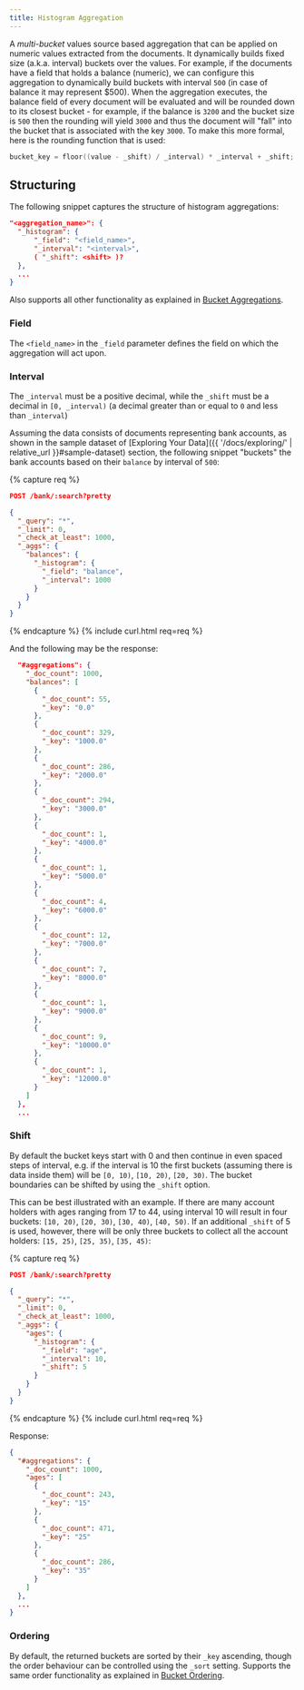 ```yaml
---
title: Histogram Aggregation
---
```


A _multi-bucket_ values source based aggregation that can be applied on numeric
values extracted from the documents. It dynamically builds fixed size (a.k.a.
interval) buckets over the values. For example, if the documents have a field
that holds a balance (numeric), we can configure this aggregation to dynamically
build buckets with interval `500` (in case of balance it may represent $500).
When the aggregation executes, the balance field of every document will be
evaluated and will be rounded down to its closest bucket - for example, if the
balance is `3200` and the bucket size is `500` then the rounding will yield
`3000` and thus the document will "fall" into the bucket that is associated with
the key `3000`. To make this more formal, here is the rounding function that is
used:

```cpp
bucket_key = floor((value - _shift) / _interval) * _interval + _shift;
```


## Structuring

The following snippet captures the structure of histogram aggregations:

```json
"<aggregation_name>": {
  "_histogram": {
      "_field": "<field_name>",
      "_interval": "<interval>",
      ( "_shift": <shift> )?
  },
  ...
}
```

Also supports all other functionality as explained in [Bucket Aggregations](..#structuring).

### Field

The `<field_name>` in the `_field` parameter defines the field on which the
aggregation will act upon.

### Interval

The `_interval` must be a positive decimal, while the `_shift` must be a decimal
in `[0, _interval)` (a decimal greater than or equal to `0` and less than
`_interval`)

Assuming the data consists of documents representing bank accounts, as shown in
the sample dataset of [Exploring Your Data]({{ '/docs/exploring/' | relative_url }}#sample-dataset)
section, the following snippet "buckets" the bank accounts based on their
`balance` by interval of `500`:

{% capture req %}

```json
POST /bank/:search?pretty

{
  "_query": "*",
  "_limit": 0,
  "_check_at_least": 1000,
  "_aggs": {
    "balances": {
      "_histogram": {
        "_field": "balance",
        "_interval": 1000
      }
    }
  }
}
```
{% endcapture %}
{% include curl.html req=req %}

And the following may be the response:

```json
  "#aggregations": {
    "_doc_count": 1000,
    "balances": [
      {
        "_doc_count": 55,
        "_key": "0.0"
      },
      {
        "_doc_count": 329,
        "_key": "1000.0"
      },
      {
        "_doc_count": 286,
        "_key": "2000.0"
      },
      {
        "_doc_count": 294,
        "_key": "3000.0"
      },
      {
        "_doc_count": 1,
        "_key": "4000.0"
      },
      {
        "_doc_count": 1,
        "_key": "5000.0"
      },
      {
        "_doc_count": 4,
        "_key": "6000.0"
      },
      {
        "_doc_count": 12,
        "_key": "7000.0"
      },
      {
        "_doc_count": 7,
        "_key": "8000.0"
      },
      {
        "_doc_count": 1,
        "_key": "9000.0"
      },
      {
        "_doc_count": 9,
        "_key": "10000.0"
      },
      {
        "_doc_count": 1,
        "_key": "12000.0"
      }
    ]
  },
  ...
```

### Shift

By default the bucket keys start with 0 and then continue in even spaced steps
of interval, e.g. if the interval is 10 the first buckets (assuming there is
data inside them) will be `[0, 10)`, `[10, 20)`, `[20, 30)`. The bucket
boundaries can be shifted by using the `_shift` option.

This can be best illustrated with an example. If there are many account holders
with ages ranging from 17 to 44, using interval 10 will result in four buckets:
`[10, 20)`, `[20, 30)`, `[30, 40)`, `[40, 50)`. If an additional `_shift` of 5
is used, however, there will be only three buckets to collect all the account
holders: `[15, 25)`, `[25, 35)`, `[35, 45)`:

{% capture req %}

```json
POST /bank/:search?pretty

{
  "_query": "*",
  "_limit": 0,
  "_check_at_least": 1000,
  "_aggs": {
    "ages": {
      "_histogram": {
        "_field": "age",
        "_interval": 10,
        "_shift": 5
      }
    }
  }
}
```
{% endcapture %}
{% include curl.html req=req %}

Response:

```json
{
  "#aggregations": {
    "_doc_count": 1000,
    "ages": [
      {
        "_doc_count": 243,
        "_key": "15"
      },
      {
        "_doc_count": 471,
        "_key": "25"
      },
      {
        "_doc_count": 286,
        "_key": "35"
      }
    ]
  },
  ...
}
```

### Ordering

By default, the returned buckets are sorted by their `_key` ascending, though
the order behaviour can be controlled using the `_sort` setting. Supports the
same order functionality as explained in [Bucket Ordering](..#ordering).
